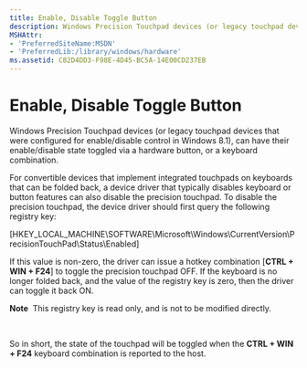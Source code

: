 ```yaml
---
title: Enable, Disable Toggle Button
description: Windows Precision Touchpad devices (or legacy touchpad devices that were configured for enable/disable control in Windows 8.1), can have their enable/disable state toggled via a hardware button, or a keyboard combination.
MSHAttr:
- 'PreferredSiteName:MSDN'
- 'PreferredLib:/library/windows/hardware'
ms.assetid: C82D4DD3-F98E-4D45-BC5A-14E00CD237EB
---
```


# Enable, Disable Toggle Button


Windows Precision Touchpad devices (or legacy touchpad devices that were configured for enable/disable control in Windows 8.1), can have their enable/disable state toggled via a hardware button, or a keyboard combination.

For convertible devices that implement integrated touchpads on keyboards that can be folded back, a device driver that typically disables keyboard or button features can also disable the precision touchpad. To disable the precision touchpad, the device driver should first query the following registry key:

\[HKEY\_LOCAL\_MACHINE\\SOFTWARE\\Microsoft\\Windows\\CurrentVersion\\PrecisionTouchPad\\Status\\Enabled\]

If this value is non-zero, the driver can issue a hotkey combination \[**CTRL + WIN + F24**\] to toggle the precision touchpad OFF. If the keyboard is no longer folded back, and the value of the registry key is zero, then the driver can toggle it back ON.

**Note**  This registry key is read only, and is not to be modified directly.

 

So in short, the state of the touchpad will be toggled when the **CTRL + WIN + F24** keyboard combination is reported to the host.

 

 






